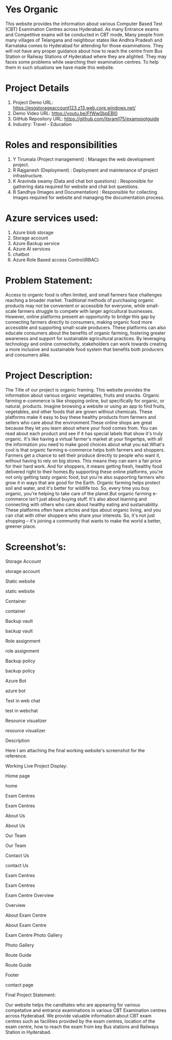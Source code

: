 # Yes Organic

This website provides the information about various Computer Based Test (CBT) Examination Centres across Hyderabad. As many Entrance exams and Competitive exams will be conducted in CBT mode, Many people from many villages of Telangana and neighbour states like Andhra Pradesh and Karnataka comes to Hyderabad for attending for those examinations. They will not have any proper guidance about how to reach the centre from Bus Station or Railway Stations of Hyderabad where they are alighted. They may faces some problems while searching their examination centres. To help them in such situations we have made this website.

# Project Details

1. Project Demo URL: https://esgstorageaccount123.z13.web.core.windows.net/
2. Demo Video URL: https://youtu.be/FfWw0bpEBI0
3. GitHub Repository URL: https://github.com/itsram175/examspotguide
4. Industry: Travel - Education
# Roles and responsibilities

1. Y Tirumala (Project management) : Manages the web development project.
2. R Rajganesh (Deployment) : Deployment and maintenance of project infrastructure.
3. K Aravinda swamy (Data and chat bot questions) : Responsible for gathering data required for website and chat bot questions.
4. B Sandhya (Images and Documentation) : Responsible for collecting Images required for website and managing the documentation process.
# Azure services used:

1. Azure blob storage
2. Storage account
3. Azure Backup service
4. Azure AI services
5. chatbot
6. Azure Role Based access Control(RBAC)
# Problem Statement:

Access to organic food is often limited, and small farmers face challenges reaching a broader market. Traditional methods of purchasing organic products may not be convenient or accessible for everyone, while small-scale farmers struggle to compete with larger agricultural businesses. However, online platforms present an opportunity to bridge this gap by connecting farmers directly to consumers, making organic food more accessible and supporting small-scale producers. These platforms can also educate consumers about the benefits of organic farming, fostering greater awareness and support for sustainable agricultural practices. By leveraging technology and online connectivity, stakeholders can work towards creating a more inclusive and sustainable food system that benefits both producers and consumers alike.


# Project Description:

The Title of our project is organic framing. This website provides the information about various organic vegetables, fruits and snacks. Organic farming e-commerce is like shopping online, but specifically for organic, or natural, products. Imagine browsing a website or using an app to find fruits, vegetables, and other foods that are grown without chemicals. These platforms make it easy to buy these healthy products from farmers and sellers who care about the environment.These online shops are great because they let you learn about where your food comes from. You can read about each product and see if it has special labels that show it's truly organic. It's like having a virtual farmer's market at your fingertips, with all the information you need to make good choices about what you eat.What's cool is that organic farming e-commerce helps both farmers and shoppers. Farmers get a chance to sell their produce directly to people who want it, without having to rely on big stores. This means they can earn a fair price for their hard work. And for shoppers, it means getting fresh, healthy food delivered right to their homes.By supporting these online platforms, you're not only getting tasty organic food, but you're also supporting farmers who grow it in ways that are good for the Earth. Organic farming helps protect soil and water, and it's better for wildlife too. So, every time you buy organic, you're helping to take care of the planet.But organic farming e-commerce isn't just about buying stuff. It's also about learning and connecting with others who care about healthy eating and sustainability. These platforms often have articles and tips about organic living, and you can chat with other shoppers who share your interests. So, it's not just shopping – it's joining a community that wants to make the world a better, greener place.

# Screenshot’s:

Storage Account

storage account

Static website

static website

Container

container

Backup vault

backup vault

Role assignment

role assignment

Backup policy

backup policy

Azure Bot

azure bot

Test in web chat

test in webchat

Resource visualizer

resource visualizer

Description

Here I am attaching the final working website's screenshot for the reference.

Working Live Project Display:

Home page

home

Exam Centres

Exam Centres

About Us

About Us

Our Team

Our Team

Contact Us

contact Us

Exam Centres

Exam Centres

Exam Centre Overview

Overview

About Exam Centre

About Exam Centre

Exam Centre Photo Gallery

Photo Gallery

Route Guide

Route Guide

Footer

contact page

Final Project Statement:

Our website helps the canditates who are appearing for various competative and entrance examinations in various CBT Examination centres across Hyderabad. We provide valuable information about CBT exam centres such as facilities provided by the exam centres, location of the exam centre, how to reach the exam from key Bus stations and Railways Station in Hyderabad.
